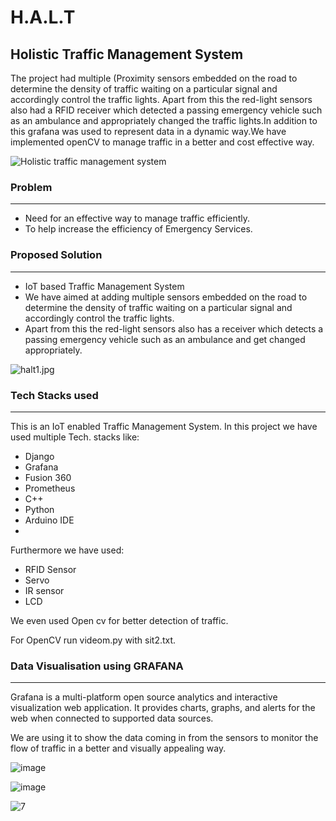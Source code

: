 # H.A.L.T
## Holistic Traffic Management System

The project had multiple (Proximity sensors embedded on the road to determine the density of traffic waiting on a particular signal and accordingly control the traffic lights. Apart from this the red-light sensors also had a RFID receiver which detected a passing emergency vehicle such as an ambulance and appropriately changed the traffic lights.In addition to this grafana was used to represent data in a dynamic way.We have implemented openCV to manage traffic in a better and cost effective way.

![Holistic traffic management system](https://user-images.githubusercontent.com/84952780/173198548-de8e2d2e-53cd-4c11-8c58-bd520c489844.png)

### Problem
***

- Need for an effective way to manage traffic efficiently.
- To help increase the efficiency of Emergency Services.

### Proposed Solution
***

- IoT based Traffic Management System
- We have aimed at adding multiple sensors embedded on the road to determine the
  density of traffic waiting on a particular signal and accordingly control the traffic lights.
- Apart from this the red-light sensors also
has a receiver which detects a passing
emergency vehicle such as an ambulance
and get changed appropriately.

![halt1.jpg](https://i.postimg.cc/NMTZFLPq/halt1.jpg)

### Tech Stacks used
***

This is an IoT enabled Traffic Management System. In this project we have used multiple Tech. stacks like:

- Django
- Grafana
- Fusion 360
- Prometheus
- C++
- Python
- Arduino IDE
- 
Furthermore we have used:

- RFID Sensor
- Servo
- IR sensor
- LCD

We even used Open cv for better detection of traffic.

For OpenCV run videom.py with sit2.txt.


### Data Visualisation using GRAFANA
***

Grafana is a multi-platform open source analytics and interactive visualization web application. It provides charts, graphs, and alerts for the web when connected to supported data sources.

We are using it to show the data coming in from the sensors to monitor the flow of traffic in a better and visually appealing way.

![image](https://user-images.githubusercontent.com/84952780/174129103-674f4962-555e-42ad-991f-1a19d06c43e4.png)

![image](https://user-images.githubusercontent.com/84952780/174129139-455fc0a9-feb7-487e-b070-9e7009cf126d.png)

![7](https://user-images.githubusercontent.com/84956432/219025528-5b6d56fd-10cc-4c65-b3c6-222551c65f90.jpg)
